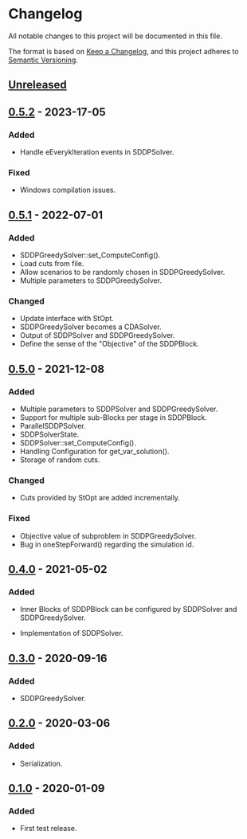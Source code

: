 # Changelog

All notable changes to this project will be documented in this file.

The format is based on [Keep a Changelog](https://keepachangelog.com/en/1.0.0/),
and this project adheres to [Semantic Versioning](https://semver.org/spec/v2.0.0.html).

## [Unreleased]

## [0.5.2] - 2023-17-05

### Added

- Handle eEverykIteration events in SDDPSolver.

### Fixed

- Windows compilation issues.

## [0.5.1] - 2022-07-01

### Added

- SDDPGreedySolver::set_ComputeConfig().
- Load cuts from file.
- Allow scenarios to be randomly chosen in SDDPGreedySolver.
- Multiple parameters to SDDPGreedySolver.

### Changed

- Update interface with StOpt.
- SDDPGreedySolver becomes a CDASolver.
- Output of SDDPSolver and SDDPGreedySolver.
- Define the sense of the "Objective" of the SDDPBlock.

## [0.5.0] - 2021-12-08

### Added

- Multiple parameters to SDDPSolver and SDDPGreedySolver.
- Support for multiple sub-Blocks per stage in SDDPBlock.
- ParallelSDDPSolver.
- SDDPSolverState.
- SDDPSolver::set_ComputeConfig().
- Handling Configuration for get_var_solution().
- Storage of random cuts.

### Changed

- Cuts provided by StOpt are added incrementally.

### Fixed

- Objective value of subproblem in SDDPGreedySolver.
- Bug in oneStepForward() regarding the simulation id.

## [0.4.0] - 2021-05-02

### Added

- Inner Blocks of SDDPBlock can be configured by SDDPSolver and SDDPGreedySolver.

- Implementation of SDDPSolver.

## [0.3.0] - 2020-09-16

### Added

- SDDPGreedySolver.

## [0.2.0] - 2020-03-06

### Added

- Serialization.

## [0.1.0] - 2020-01-09

### Added

- First test release.

[Unreleased]: https://gitlab.com/smspp/sddpblock/-/compare/0.5.2...develop
[0.5.2]: https://gitlab.com/smspp/sddpblock/-/compare/0.5.1...0.5.2
[0.5.1]: https://gitlab.com/smspp/sddpblock/-/compare/0.5.0...0.5.1
[0.5.0]: https://gitlab.com/smspp/sddpblock/-/compare/0.4.0...0.5.0
[0.4.0]: https://gitlab.com/smspp/sddpblock/-/compare/0.3.0...0.4.0
[0.3.0]: https://gitlab.com/smspp/sddpblock/-/compare/0.2.0...0.3.0
[0.2.0]: https://gitlab.com/smspp/sddpblock/-/compare/0.1.0...0.2.0
[0.1.0]: https://gitlab.com/smspp/sddpblock/-/tags/0.1.0
